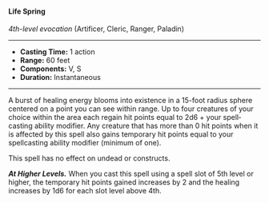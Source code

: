#### Life Spring
*4th-level evocation* (Artificer, Cleric, Ranger, Paladin)
___
- **Casting Time:** 1 action 
- **Range:** 60 feet 
- **Components:** V, S 
- **Duration:** Instantaneous 
---
A burst of healing energy blooms into existence in a 15-foot radius sphere centered on a point you can see within range. Up to four creatures of your choice within the area each regain hit points equal to 2d6 + your spell­casting ability modifier. Any creature that has more than 0 hit points when it is affected by this spell also gains temporary hit points equal to your spellcasting ability modifier (minimum of one).

This spell has no effect on undead or constructs. 

***At Higher Levels.*** When you cast this spell using a spell slot of 5th level or higher, the temporary hit points gained increases by 2 and the healing increases by 1d6 for each slot level above 4th. 
